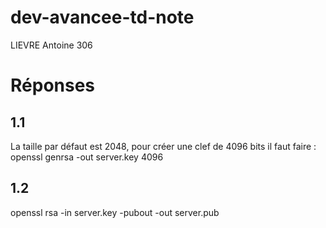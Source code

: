 # dev-avancee-td-note

LIEVRE Antoine 306

# Réponses

## 1.1

La taille par défaut est 2048, pour créer une clef de 4096 bits il faut faire : openssl genrsa -out server.key 4096

## 1.2

openssl rsa -in server.key -pubout -out server.pub

